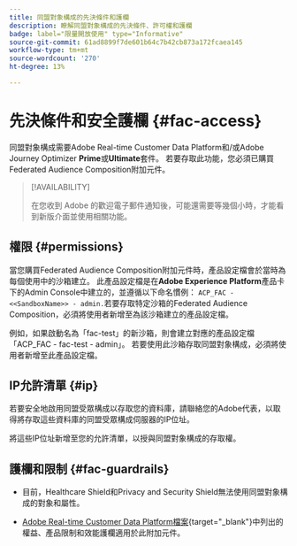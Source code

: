 ```yaml
---
title: 同盟對象構成的先決條件和護欄
description: 瞭解同盟對象構成的先決條件、許可權和護欄
badge: label="限量開放使用" type="Informative"
source-git-commit: 61ad8899f7de601b64c7b42cb873a172fcaea145
workflow-type: tm+mt
source-wordcount: '270'
ht-degree: 13%

---
```


# 先決條件和安全護欄 {#fac-access}

同盟對象構成需要Adobe Real-time Customer Data Platform和/或Adobe Journey Optimizer **Prime**&#x200B;或&#x200B;**Ultimate**&#x200B;套件。 若要存取此功能，您必須已購買Federated Audience Composition附加元件。

>[!AVAILABILITY]
>
>在您收到 Adobe 的歡迎電子郵件通知後，可能還需要等幾個小時，才能看到新版介面並使用相關功能。

## 權限 {#permissions}

當您購買Federated Audience Composition附加元件時，產品設定檔會於當時為每個使用中的沙箱建立。 此產品設定檔是在&#x200B;**Adobe Experience Platform**&#x200B;產品卡下的Admin Console中建立的，並遵循以下命名慣例： `ACP_FAC - <<SandboxName>> - admin.`若要存取特定沙箱的Federated Audience Composition，必須將使用者新增至為該沙箱建立的產品設定檔。

例如，如果啟動名為「fac-test」的新沙箱，則會建立對應的產品設定檔「ACP_FAC - fac-test - admin」。 若要使用此沙箱存取同盟對象構成，必須將使用者新增至此產品設定檔。

## IP允許清單 {#ip}

若要安全地啟用同盟受眾構成以存取您的資料庫，請聯絡您的Adobe代表，以取得將存取這些資料庫的同盟受眾構成伺服器的IP位址。

將這些IP位址新增至您的允許清單，以授與同盟對象構成的存取權。

## 護欄和限制 {#fac-guardrails}

* 目前，Healthcare Shield和Privacy and Security Shield無法使用同盟對象構成的對象和屬性。

<!--
* Federated Audience Composition is compatible with Privacy & Security Shield and can be used in all verticals except for healthcare industries. Currently, Federated Audience Composition cannot be licensed to customers looking to ingest health data. [Learn more](https://experienceleague.adobe.com/en/docs/events/customer-data-management-voices-recordings/governance/healthcare-shield){target="_blank"}-->

* [Adobe Real-time Customer Data Platform檔案](https://experienceleague.adobe.com/zh-hant/docs/experience-platform/profile/guardrails){target="_blank"}中列出的權益、產品限制和效能護欄適用於此附加元件。
